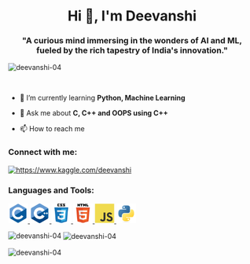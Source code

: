 <h1 align="center">Hi 👋, I'm Deevanshi</h1>
<h3 align="center">"A curious mind immersing in the wonders of AI and ML, <br>
  fueled by the rich tapestry of India's innovation."</h3>

<p align="left"> <img src="https://komarev.com/ghpvc/?username=deevanshi-04&label=Profile%20views&color=0e75b6&style=flat" alt="deevanshi-04" /> </p>

<p align="left"> <a href="https://twitter.com/" target="blank"><img src="https://img.shields.io/twitter/follow/?logo=twitter&style=for-the-badge" alt="" /></a> </p>

- 🌱 I’m currently learning **Python, Machine Learning**

- 💬 Ask me about **C, C++ and OOPS using C++**

- 📫 How to reach me

<h3 align="left">Connect with me:</h3>
<p align="left">
<a href="https://kaggle.com/https://www.kaggle.com/deevanshi" target="blank"><img align="center" src="https://raw.githubusercontent.com/rahuldkjain/github-profile-readme-generator/master/src/images/icons/Social/kaggle.svg" alt="https://www.kaggle.com/deevanshi" height="30" width="40" /></a>
</p>

<h3 align="left">Languages and Tools:</h3>
<p align="left"> <a href="https://www.cprogramming.com/" target="_blank" rel="noreferrer"> <img src="https://raw.githubusercontent.com/devicons/devicon/master/icons/c/c-original.svg" alt="c" width="40" height="40"/> </a> <a href="https://www.w3schools.com/cpp/" target="_blank" rel="noreferrer"> <img src="https://raw.githubusercontent.com/devicons/devicon/master/icons/cplusplus/cplusplus-original.svg" alt="cplusplus" width="40" height="40"/> </a> <a href="https://www.w3schools.com/css/" target="_blank" rel="noreferrer"> <img src="https://raw.githubusercontent.com/devicons/devicon/master/icons/css3/css3-original-wordmark.svg" alt="css3" width="40" height="40"/> </a> <a href="https://www.w3.org/html/" target="_blank" rel="noreferrer"> <img src="https://raw.githubusercontent.com/devicons/devicon/master/icons/html5/html5-original-wordmark.svg" alt="html5" width="40" height="40"/> </a> <a href="https://developer.mozilla.org/en-US/docs/Web/JavaScript" target="_blank" rel="noreferrer"> <img src="https://raw.githubusercontent.com/devicons/devicon/master/icons/javascript/javascript-original.svg" alt="javascript" width="40" height="40"/> </a> <a href="https://www.python.org" target="_blank" rel="noreferrer"> <img src="https://raw.githubusercontent.com/devicons/devicon/master/icons/python/python-original.svg" alt="python" width="40" height="40"/> </a> </p>

<p><img align="left" src="https://github-readme-stats.vercel.app/api/top-langs?username=deevanshi-04&show_icons=true&locale=en&layout=compact" alt="deevanshi-04" /></p>

<p>&nbsp;<img align="center" src="https://github-readme-stats.vercel.app/api?username=deevanshi-04&show_icons=true&locale=en" alt="deevanshi-04" /></p>

<p><img align="center" src="https://github-readme-streak-stats.herokuapp.com/?user=deevanshi-04&" alt="deevanshi-04" /></p>
